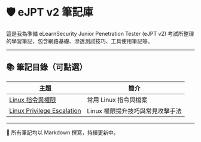 # 🛡️ eJPT v2 筆記庫

這是我為準備 eLearnSecurity Junior Penetration Tester (eJPT v2) 考試所整理的學習筆記，包含網路基礎、滲透測試技巧、工具使用筆記等。

---

## 📚 筆記目錄（可點選）

| 主題 | 簡介 |
|------|------|
| [Linux 指令與權限](./notes/linux.md) | 常用 Linux 指令與檔案
| [Linux Privilege Escalation](./notes/privesc.md) | Linux 權限提升技巧與常見攻擊手法 |


---

📌 所有筆記均以 Markdown 撰寫，持續更新中。

